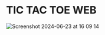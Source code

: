# TIC TAC TOE WEB

![Screenshot 2024-06-23 at 16 09 14](https://github.com/Munya-Marinda/tic-tac-toe-web/assets/84540577/88ef3dac-54c4-4189-a208-5be4132ce044)
